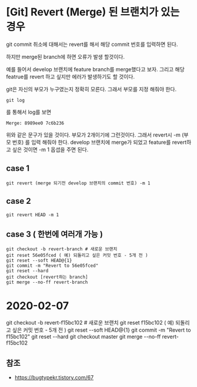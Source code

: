 # [Git] Revert (Merge) 된 브랜치가 있는 경우

git commit 취소에 대해서는 revert를 해서 해당 commit 번호를 입력하면 된다.

하지만 merge된 branch에 하면 오류가 발생 할것이다.

예를 들어서 develop 브랜치에 feature branch를 merge했다고 보자.
그리고 해당 featrue를 revert 하고 싶지만 에러가 발생하기도 할 것이다.

git은 자신의 부모가 누구였는지 정확히 모른다. 그래서 부모를 지정 해줘야 한다.

```
git log
```
를 통해서 log를 보면

```
Merge: 8989ee0 7c6b236
```
위와 같은 문구가 있을 것이다. 부모가 2개이기에 그런것이다. 그래서 revert시 -m (부모 번호) 를 입력 해줘야 한다.
develop 브랜치에 merge가 되었고 feature를 revert하고 싶은 것이면 -m 1 옵셥을 주면 된다.

## case 1
```
git revert (merge 되기전 develop 브랜치의 commit 번호) -m 1
```

## case 2
```
git revert HEAD -m 1
```

## case 3 ( 한번에 여러개 가능 )

```
git checkout -b revert-branch # 새로운 브랜치
git reset 56e05fced ( 예) 되돌리고 싶은 커밋 번호 - 5개 전 )
git reset --soft HEAD@{1}
git commit -m "Revert to 56e05fced"
git reset --hard
git checkout [revert하는 branch]
git merge --no-ff revert-branch
```

# 2020-02-07
git checkout -b revert-f15bc102 # 새로운 브랜치
git reset f15bc102 ( 예) 되돌리고 싶은 커밋 번호 - 5개 전 )
git reset --soft HEAD@{1}
git commit -m "Revert to f15bc102"
git reset --hard
git checkout master
git merge --no-ff revert-f15bc102








## 참조
- https://bugtypekr.tistory.com/67